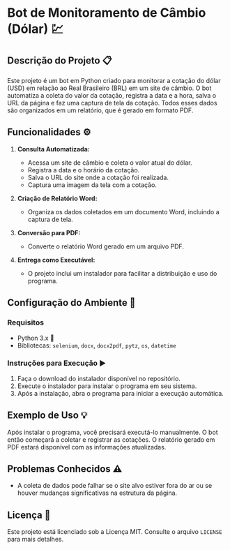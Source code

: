 # Bot de Monitoramento de Câmbio (Dólar) 💹

## Descrição do Projeto 📋

Este projeto é um bot em Python criado para monitorar a cotação do dólar (USD) em relação ao Real Brasileiro (BRL) em um site de câmbio. O bot automatiza a coleta do valor da cotação, registra a data e a hora, salva o URL da página e faz uma captura de tela da cotação. Todos esses dados são organizados em um relatório, que é gerado em formato PDF.

## Funcionalidades ⚙️

1. **Consulta Automatizada:**
   - Acessa um site de câmbio e coleta o valor atual do dólar.
   - Registra a data e o horário da cotação.
   - Salva o URL do site onde a cotação foi realizada.
   - Captura uma imagem da tela com a cotação.

2. **Criação de Relatório Word:**
   - Organiza os dados coletados em um documento Word, incluindo a captura de tela.

3. **Conversão para PDF:**
   - Converte o relatório Word gerado em um arquivo PDF.

4. **Entrega como Executável:**
   - O projeto inclui um instalador para facilitar a distribuição e uso do programa.

## Configuração do Ambiente 🔧

### Requisitos

- Python 3.x 🐍
- Bibliotecas: `selenium`, `docx`, `docx2pdf`, `pytz`, `os`, `datetime`

### Instruções para Execução ▶️

1. Faça o download do instalador disponível no repositório.
2. Execute o instalador para instalar o programa em seu sistema.
3. Após a instalação, abra o programa para iniciar a execução automática.

## Exemplo de Uso 💡

Após instalar o programa, você precisará executá-lo manualmente. O bot então começará a coletar e registrar as cotações. O relatório gerado em PDF estará disponível com as informações atualizadas.

## Problemas Conhecidos ⚠️

- A coleta de dados pode falhar se o site alvo estiver fora do ar ou se houver mudanças significativas na estrutura da página.

## Licença 📝

Este projeto está licenciado sob a Licença MIT. Consulte o arquivo `LICENSE` para mais detalhes.

